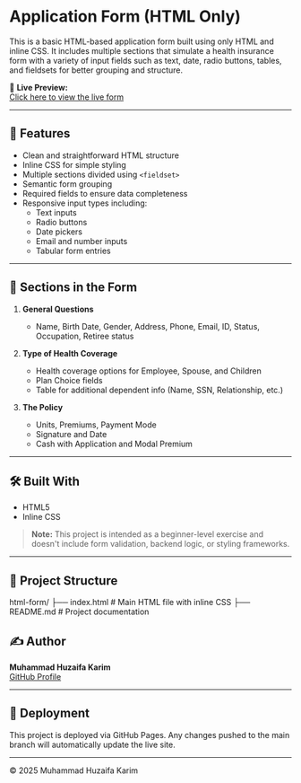 # Application Form (HTML Only)

This is a basic HTML-based application form built using only HTML and inline CSS. It includes multiple sections that simulate a health insurance form with a variety of input fields such as text, date, radio buttons, tables, and fieldsets for better grouping and structure.

🔗 **Live Preview:**  
[Click here to view the live form](https://huzaifa-frontend.github.io/html-form/)

---

## 📄 Features

- Clean and straightforward HTML structure
- Inline CSS for simple styling
- Multiple sections divided using `<fieldset>`
- Semantic form grouping
- Required fields to ensure data completeness
- Responsive input types including:
  - Text inputs
  - Radio buttons
  - Date pickers
  - Email and number inputs
  - Tabular form entries

---

## 🧾 Sections in the Form

1. **General Questions**
   - Name, Birth Date, Gender, Address, Phone, Email, ID, Status, Occupation, Retiree status

2. **Type of Health Coverage**
   - Health coverage options for Employee, Spouse, and Children
   - Plan Choice fields
   - Table for additional dependent info (Name, SSN, Relationship, etc.)

3. **The Policy**
   - Units, Premiums, Payment Mode
   - Signature and Date
   - Cash with Application and Modal Premium

---

## 🛠️ Built With

- HTML5
- Inline CSS

> **Note:** This project is intended as a beginner-level exercise and doesn't include form validation, backend logic, or styling frameworks.

---

## 📂 Project Structure

html-form/
├── index.html # Main HTML file with inline CSS
├── README.md # Project documentation

## ✍️ Author

**Muhammad Huzaifa Karim**  
[GitHub Profile](https://github.com/huzaifakarim1)

---

## 🔄 Deployment
This project is deployed via GitHub Pages. Any changes pushed to the main branch will automatically update the live site.

---

© 2025 Muhammad Huzaifa Karim